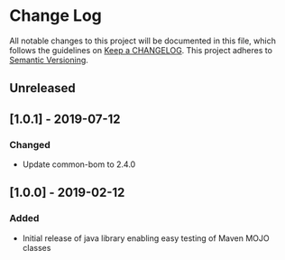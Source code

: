 # Change Log
All notable changes to this project will be documented in this file, which follows the guidelines 
on [Keep a CHANGELOG](http://keepachangelog.com/). This project adheres to 
[Semantic Versioning](http://semver.org/).

## Unreleased

## [1.0.1] - 2019-07-12
### Changed
- Update common-bom to 2.4.0

## [1.0.0] - 2019-02-12

### Added

- Initial release of java library enabling easy testing of Maven MOJO classes
